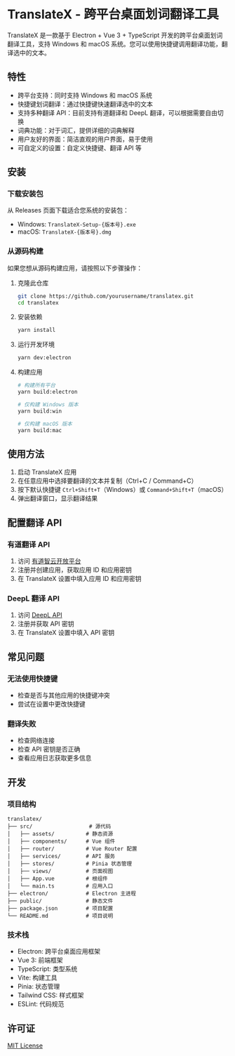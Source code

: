 # TranslateX - 跨平台桌面划词翻译工具

TranslateX 是一款基于 Electron + Vue 3 + TypeScript 开发的跨平台桌面划词翻译工具，支持 Windows 和 macOS 系统。您可以使用快捷键调用翻译功能，翻译选中的文本。

## 特性

- 跨平台支持：同时支持 Windows 和 macOS 系统
- 快捷键划词翻译：通过快捷键快速翻译选中的文本
- 支持多种翻译 API：目前支持有道翻译和 DeepL 翻译，可以根据需要自由切换
- 词典功能：对于词汇，提供详细的词典解释
- 用户友好的界面：简洁直观的用户界面，易于使用
- 可自定义的设置：自定义快捷键、翻译 API 等

## 安装

### 下载安装包

从 Releases 页面下载适合您系统的安装包：

- Windows: `TranslateX-Setup-{版本号}.exe`
- macOS: `TranslateX-{版本号}.dmg`

### 从源码构建

如果您想从源码构建应用，请按照以下步骤操作：

1. 克隆此仓库
   ```bash
   git clone https://github.com/yourusername/translatex.git
   cd translatex
   ```

2. 安装依赖
   ```bash
   yarn install
   ```

3. 运行开发环境
   ```bash
   yarn dev:electron
   ```

4. 构建应用
   ```bash
   # 构建所有平台
   yarn build:electron
   
   # 仅构建 Windows 版本
   yarn build:win
   
   # 仅构建 macOS 版本
   yarn build:mac
   ```

## 使用方法

1. 启动 TranslateX 应用
2. 在任意应用中选择要翻译的文本并复制（Ctrl+C / Command+C）
3. 按下默认快捷键 `Ctrl+Shift+T`（Windows）或 `Command+Shift+T`（macOS）
4. 弹出翻译窗口，显示翻译结果

## 配置翻译 API

### 有道翻译 API

1. 访问 [有道智云开放平台](https://ai.youdao.com/)
2. 注册并创建应用，获取应用 ID 和应用密钥
3. 在 TranslateX 设置中填入应用 ID 和应用密钥

### DeepL 翻译 API

1. 访问 [DeepL API](https://www.deepl.com/pro-api)
2. 注册并获取 API 密钥
3. 在 TranslateX 设置中填入 API 密钥

## 常见问题

### 无法使用快捷键

- 检查是否与其他应用的快捷键冲突
- 尝试在设置中更改快捷键

### 翻译失败

- 检查网络连接
- 检查 API 密钥是否正确
- 查看应用日志获取更多信息

## 开发

### 项目结构

```
translatex/
├── src/                  # 源代码
│   ├── assets/          # 静态资源
│   ├── components/      # Vue 组件
│   ├── router/          # Vue Router 配置
│   ├── services/        # API 服务
│   ├── stores/          # Pinia 状态管理
│   ├── views/           # 页面视图
│   ├── App.vue          # 根组件
│   └── main.ts          # 应用入口
├── electron/            # Electron 主进程
├── public/              # 静态文件
├── package.json         # 项目配置
└── README.md            # 项目说明
```

### 技术栈

- Electron: 跨平台桌面应用框架
- Vue 3: 前端框架
- TypeScript: 类型系统
- Vite: 构建工具
- Pinia: 状态管理
- Tailwind CSS: 样式框架
- ESLint: 代码规范

## 许可证

[MIT License](LICENSE)
